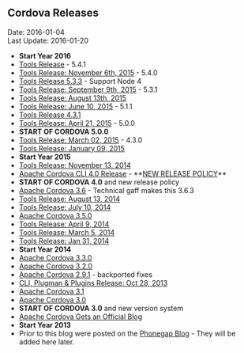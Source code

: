 ## Cordova Releases ##
Date: 2016-01-04<br>
Last Update: 2016-01-20

- **Start Year 2016**
- [Tools Release](https://cordova.apache.org/news/2015/11/24/tools-release.html) - 5.4.1
- [Tools Release: November 6th, 2015](https://cordova.apache.org/news/2015/11/06/tools-release.html) - 5.4.0
- [Tools Release 5.3.3](https://cordova.apache.org/blog/) - Support Node 4
- [Tools Release: September 9th, 2015](https://cordova.apache.org/news/2015/09/09/tools-release.html) - 5.3.1
- [Tools Release: August 13th, 2015](https://cordova.apache.org/news/2015/08/13/tools-release.html)
- [Tools Release: June 10, 2015](https://cordova.apache.org/news/2015/06/10/tools-release.html) - 5.1.1
- [Tools Release 4.3.1](https://cordova.apache.org/news/2015/06/04/tools-release.html)
- [Tools Release: April 21, 2015](https://cordova.apache.org/news/2015/04/21/tools-release.html) - 5.0.0
- **START OF CORDOVA 5.0.0** 
- [Tools Release: March 02, 2015](https://cordova.apache.org/news/2015/03/02/tools-release.html) - 4.3.0
- [Tools Release: January 09, 2015](https://cordova.apache.org/news/2015/01/09/tools-release.html)
- **Start Year 2015**
- [Tools Release: November 13, 2014](https://cordova.apache.org/news/2014/11/13/tools-release.html)
- [Apache Cordova CLI 4.0 Release](https://cordova.apache.org/announcements/2014/10/16/cordova-4.html) - \*\*[NEW RELEASE POLICY](https://github.com/apache/cordova-coho/blob/master/docs/versioning-and-release-strategy.md)\*\*
- **START OF CORDOVA 4.0** and new release policy
- [Apache Cordova 3.6](https://cordova.apache.org/announcements/2014/09/08/cordova-361.html) - Technical gaff makes this 3.6.3
- [Tools Release: August 13, 2014](https://cordova.apache.org/news/2014/08/13/tools-update.html)
- [Tools Release: July 10, 2014](https://cordova.apache.org/news/2014/07/10/tools-release.html)
- [Apache Cordova 3.5.0](https://cordova.apache.org/announcements/2014/05/23/cordova-350.html)
- [Tools Release: April 9, 2014](https://cordova.apache.org/news/2014/04/09/tools-ios-release.html)
- [Tools Release: March 5, 2014](https://cordova.apache.org/news/2014/03/05/tools-release.html)
- [Tools Release: Jan 31, 2014](https://cordova.apache.org/news/2014/01/31/tools-release.html)
- **Start Year 2014**
- [Apache Cordova 3.3.0](https://cordova.apache.org/announcements/2013/12/16/cordova-330.html)
- [Apache Cordova 3.2.0](https://cordova.apache.org/announcements/2013/11/22/cordova-320.html)
- [Apache Cordova 2.9.1](https://cordova.apache.org/blog/releases/2013/11/06/cordova-291.html) - backported fixes
- [CLI, Plugman & Plugins Release: Oct 28, 2013](https://cordova.apache.org/news/2013/10/28/plugins-release.html)
- [Apache Cordova 3.1](https://cordova.apache.org/blog/releases/2013/10/02/cordova-31.html)
- [Apache Cordova 3.0](https://cordova.apache.org/blog/releases/2013/07/23/cordova-3.html)
- **START OF CORDOVA 3.0** and new version system
- [Apache Cordova Gets an Official Blog](https://cordova.apache.org/blog/2013/07/11/cordova-has-a-blog.html)
- **Start Year 2013**
- Prior to this blog were posted on the [Phonegap Blog](phongap.md) - They will be added here later.

